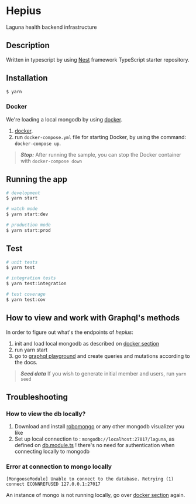 # Hepius
Laguna health backend infrastructure

## Description

Written in typescript by using [Nest](https://github.com/nestjs/nest) framework TypeScript starter repository.

## Installation

```bash
$ yarn
```

### Docker
We're loading a local mongodb by using [docker](https://docs.docker.com/get-docker/).
1. [docker](https://docs.docker.com/get-docker/).
2. run `docker-compose.yml` file for starting Docker, by using the command: `docker-compose up`.
> **_Stop:_**  After running the sample, you can stop the Docker container with `docker-compose down`

## Running the app

```bash
# development
$ yarn start

# watch mode
$ yarn start:dev

# production mode
$ yarn start:prod
```

## Test

```bash
# unit tests
$ yarn test

# integration tests
$ yarn test:integration

# test coverage
$ yarn test:cov
```

## How to view and work with Graphql's methods
In order to figure out what's the endpoints of *hepius*:
1. init and load local mongodb as described on [docker section](#docker)
2. run yarn start
3. go to [graphql playground](http://localhost:3000/graphql) and create queries and mutations according to the docs.
> **_Seed data_** If you wish to generate initial member and users, run `yarn seed`

## Troubleshooting
### How to view the db locally?
1. Download and install [robomongo](https://robomongo.org/download) or any other mongodb visualizer you like
2. Set up local connection to : `mongodb://localhost:27017/laguna`, as defined on [db.module.ts](./src/db/db.module.ts)
   ! there's no need for authentication when connecting locally to mongodb

### Error at connection to mongo locally
```text
[MongooseModule] Unable to connect to the database. Retrying (1)
connect ECONNREFUSED 127.0.0.1:27017
```
An instance of mongo is not running locally, go over [docker section](#docker) again. 